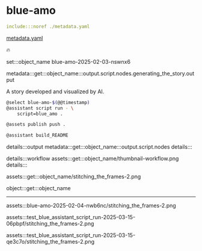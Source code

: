 # blue-amo

```yaml
include:::noref ./metadata.yaml
```
[metadata.yaml](./metadata.yaml)

🔥

set:::object_name blue-amo-2025-02-03-nswnx6

metadata:::get:::object_name:::output.script.nodes.generating_the_story.output

A story developed and visualized by AI.

```bash
@select blue-amo-$(@@timestamp)
@assistant script run - \
    script=blue_amo .

@assets publish push .

@assistant build_README
```

details:::output
metadata:::get:::object_name:::output.script.nodes
details:::

details:::workflow
assets:::get:::object_name/thumbnail-workflow.png
details:::

assets:::get:::object_name/stitching_the_frames-2.png

object:::get:::object_name

---

assets:::blue-amo-2025-02-04-nwb6nc/stitching_the_frames-2.png

assets:::test_blue_assistant_script_run-2025-03-15-06pbpf/stitching_the_frames-2.png

assets:::test_blue_assistant_script_run-2025-03-15-qe3c7o/stitching_the_frames-2.png